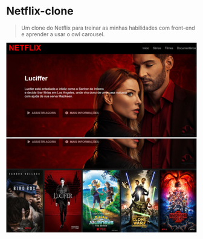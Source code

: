 # Netflix-clone
> Um clone do Netflix para treinar as minhas habilidades com front-end e aprender a usar o owl carousel.

![page 1](ReadmeFiles/print1.png)
![page 2](ReadmeFiles/print2.png)
